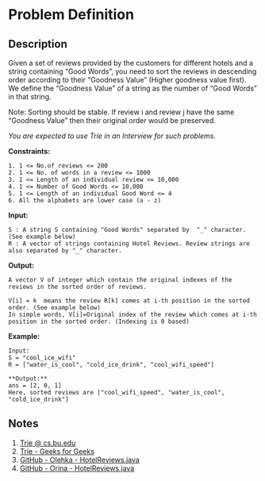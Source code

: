 # Problem Definition

## Description

Given a set of reviews provided by the customers for different hotels and a string containing “Good Words”, you need to sort the reviews in descending order according to their “Goodness Value” (Higher goodness value first). We define the “Goodness Value” of a string as the number of “Good Words” in that string.

Note: Sorting should be stable. If review i and review j have the same “Goodness Value” then their original order would be preserved.

*You are expected to use Trie in an Interview for such problems.*

**Constraints:**

```plaintext
1. 1 <= No.of reviews <= 200
2. 1 <= No. of words in a review <= 1000
3. 1 <= Length of an individual review <= 10,000
4. 1 <= Number of Good Words <= 10,000
5. 1 <= Length of an individual Good Word <= 4
6. All the alphabets are lower case (a - z)
```

**Input:**

```plaintext
S : A string S containing "Good Words" separated by  "_" character. (See example below)
R : A vector of strings containing Hotel Reviews. Review strings are also separated by "_" character.
```

**Output:**

```plaintext
A vector V of integer which contain the original indexes of the reviews in the sorted order of reviews. 

V[i] = k  means the review R[k] comes at i-th position in the sorted order. (See example below)
In simple words, V[i]=Original index of the review which comes at i-th position in the sorted order. (Indexing is 0 based)
```

**Example:**

```plaintext
Input:
S = "cool_ice_wifi"
R = ["water_is_cool", "cold_ice_drink", "cool_wifi_speed"]

**Output:**
ans = [2, 0, 1]
Here, sorted reviews are ["cool_wifi_speed", "water_is_cool", "cold_ice_drink"]
```

## Notes

1. [Trie @ cs.bu.edu](https://www.cs.bu.edu/teaching/c/tree/trie/)
1. [Trie - Geeks for Geeks](https://www.geeksforgeeks.org/trie-insert-and-search/)
1. [GitHub - Olehka - HotelReviews.java](https://github.com/olehka/interviewbit/blob/master/src/Trees/HotelReviews.java)
1. [GitHub - Orina - HotelReviews.java](https://github.com/Orina/CodePathPrep/blob/b50c341fc76bfd55b05a2a6153b761a12ed8f7e5/src/week3/trees/HotelReviews.java)